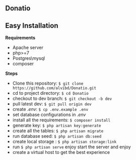 Donatio
-----------------

Easy Installation
-----------------
**Requirements**
- Apache server
- php>=7
- Postgres\mysql
- composer

**Steps**
- Clone this repository: `$ git clone https://github.com/alvibd/Donatio.git`
- cd to project directory: `$ cd Donatio`
- checkout to dev branch: `$ git checkout -b dev`
- pull latest dev: `$ git pull origin dev`
- create _.env_: `$ cp .env.example .env`
- set database configurations in _.env_
- install all the requirements: `$ composer install`
- generate key: `$ php artisan key:generate`
- create all the tables: `$ php artisan migrate`
- run database seed: `$ php artisan db:seed`
- create local storage : `$ php artisan storage:link`
- run `$ php artisan serve` enjoy start the server and enjoy
- create a virtual host to get the best experience
